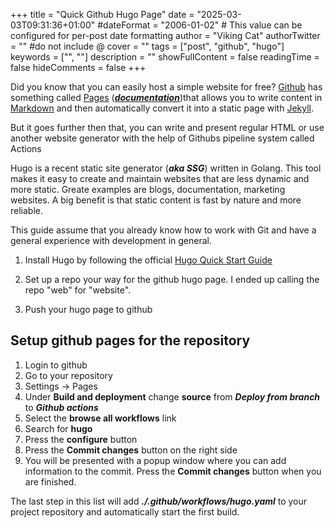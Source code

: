 +++
title = "Quick Github Hugo Page"
date = "2025-03-03T09:31:36+01:00"
#dateFormat = "2006-01-02" # This value can be configured for per-post date formatting
author = "Viking Cat"
authorTwitter = "" #do not include @
cover = ""
tags = ["post", "github", "hugo"]
keywords = ["", ""]
description = ""
showFullContent = false
readingTime = false
hideComments = false
+++

Did you know that you can easily host a simple website for free? [Github](https://github.com/) has something called [Pages](https://pages.github.com/) (***[documentation](https://docs.github.com/en/pages)***)that allows you to write content in [Markdown](https://en.wikipedia.org/wiki/Markdown) and then automatically convert it into a static page with [Jekyll](https://jekyllrb.com/). 

But it goes further then that, you can write and present regular HTML or use another website generator with the help of Githubs pipeline system called Actions

Hugo is a recent static site generator (***aka SSG***) written in Golang. This tool makes it easy to create and maintain websites that are less dynamic and more static. Greate examples are blogs, documentation, marketing websites. A big benefit is that static content is fast by nature and more reliable.



This guide assume that you already know how to work with Git and have a general experience with development in general.

1. Install Hugo by following the official [Hugo Quick Start Guide](https://gohugo.io/getting-started/quick-start/)

2. Set up a repo your way for the github hugo page. I ended up calling the repo "web" for "website".

3. Push your hugo page to github

## Setup github pages for the repository

1. Login to github
2. Go to your repository
3. Settings -> Pages 
4. Under **Build and deployment** change **source** from ***Deploy from branch*** to ***Github actions***
5. Select the **browse all workflows** link
6. Search for **hugo**
7. Press the **configure** button
8. Press the **Commit changes** button on the right side
9. You will be presented with a popup window where you can add information to the commit. Press the **Commit changes** button when you are finished.

The last step in this list will add ***./.github/workflows/hugo.yaml*** to your project repository and automatically start the first build.



